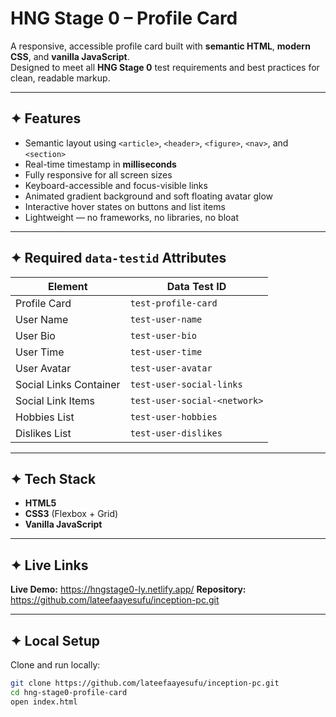 # HNG Stage 0 – Profile Card

A responsive, accessible profile card built with **semantic HTML**, **modern CSS**, and **vanilla JavaScript**.  
Designed to meet all **HNG Stage 0** test requirements and best practices for clean, readable markup.

---

## ✦ Features

- Semantic layout using `<article>`, `<header>`, `<figure>`, `<nav>`, and `<section>`
- Real-time timestamp in **milliseconds** 
- Fully responsive for all screen sizes
- Keyboard-accessible and focus-visible links
- Animated gradient background and soft floating avatar glow
- Interactive hover states on buttons and list items
- Lightweight — no frameworks, no libraries, no bloat

---

## ✦ Required `data-testid` Attributes

| Element | Data Test ID |
|----------|--------------|
| Profile Card | `test-profile-card` |
| User Name | `test-user-name` |
| User Bio | `test-user-bio` |
| User Time | `test-user-time` |
| User Avatar | `test-user-avatar` |
| Social Links Container | `test-user-social-links` |
| Social Link Items | `test-user-social-<network>` |
| Hobbies List | `test-user-hobbies` |
| Dislikes List | `test-user-dislikes` |


---

## ✦ Tech Stack

- **HTML5**
- **CSS3** (Flexbox + Grid)
- **Vanilla JavaScript**

---

## ✦ Live Links

**Live Demo:** https://hngstage0-ly.netlify.app/
**Repository:** https://github.com/lateefaayesufu/inception-pc.git

---

## ✦ Local Setup

Clone and run locally:

```bash
git clone https://github.com/lateefaayesufu/inception-pc.git
cd hng-stage0-profile-card
open index.html
